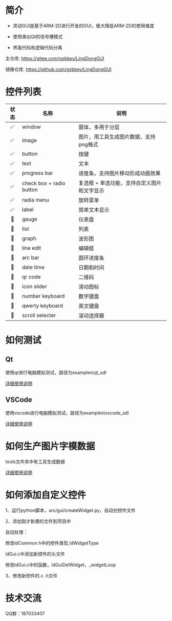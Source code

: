 # 简介

* 灵动GUI是基于ARM-2D进行开发的GUI，极大降低ARM-2D的使用难度

* 使用类似Qt的信号槽模式

* 界面代码和逻辑代码分离

主仓库: https://gitee.com/gzbkey/LingDongGUI

镜像仓库: https://github.com/gzbkey/LingDongGUI


# 控件列表

| 状态 | 名称 | 说明 |
| :----:| ---- | ---- |
| ✅ | window | 窗体，多用于分层 |
| ✅ | image | 图片，用工具生成图片数据，支持png格式 |
| ✅ | button | 按键 |
| ✅ | text | 文本 |
| ✅ | progress bar | 进度条，支持图片移动形成动画效果 |
| ✅ | check box + radio button| 复选框 + 单选功能，支持自定义图片和文字显示 |
| ✅ | radia menu | 旋转菜单 |
| ✅ | label | 简单文本显示 |
| 🔲 | gauge | 仪表盘 |
| 🔲 | list | 列表 |
| 🔲 | graph | 波形图 |
| 🔲 | line edit | 编辑框 |
| 🔲 | arc bar | 圆环进度条 |
| 🔲 | date time | 日期和时间 |
| 🔲 | qr code | 二维码 |
| 🔲 | icon slider | 滑动图标 |
| 🔲 | number keyboard | 数字键盘 |
| 🔲 | qwerty keyboard | 英文键盘 |
| 🔲 | scroll selecter | 滚动选择器 |

# 如何测试

## Qt

使用qt进行电脑模拟测试，路径为examples\qt_sdl

[详细使用说明](./examples/qt_sdl/README.md)

## VSCode

使用vscode进行电脑模拟测试，路径为examples\vscode_sdl

[详细使用说明](./examples/vscode_sdl/README.md)

# 如何生产图片字模数据

tools文件夹中有工具生成数据

[详细使用说明](./tools/README.md)


# 如何添加自定义控件

1、运行python脚本，src/gui/createWidget.py，自动创控件文件

2、添加刚才新建的文件到项目中

自动处理：

修改ldCommon.h中的控件类型,ldWidgetType

ldGui.c中添加新控件的头文件

修改ldGui.c中的函数，ldGuiDelWidget，_widgetLoop

3、修改新控件的.c .h文件

# 技术交流

QQ群：187033407



